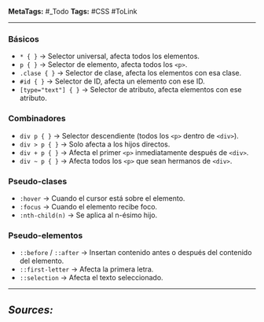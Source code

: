 **MetaTags:** #_Todo
**Tags:** #CSS #ToLink 
- - -
### Básicos
- `* { }` → Selector universal, afecta todos los elementos.
- `p { }` → Selector de elemento, afecta todos los `<p>`.
- `.clase { }` → Selector de clase, afecta los elementos con esa clase.
- `#id { }` → Selector de ID, afecta un elemento con ese ID.
- `[type="text"] { }` → Selector de atributo, afecta elementos con ese atributo.
### Combinadores
- `div p { }` → Selector descendiente (todos los `<p>` dentro de `<div>`).
- `div > p { }` → Solo afecta a los hijos directos.
- `div + p { }` → Afecta el primer `<p>` inmediatamente después de `<div>`.
- `div ~ p { }` → Afecta todos los `<p>` que sean hermanos de `<div>`.
### Pseudo-clases
- `:hover` → Cuando el cursor está sobre el elemento.
- `:focus` → Cuando el elemento recibe foco.
- `:nth-child(n)` → Se aplica al n-ésimo hijo.
### Pseudo-elementos
- `::before` / `::after` → Insertan contenido antes o después del contenido del elemento.
- `::first-letter` → Afecta la primera letra.
- `::selection` → Afecta el texto seleccionado.

- - - 
## ***Sources:***